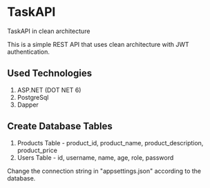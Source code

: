 # TaskAPI
TaskAPI in clean architecture

This is a simple REST API that uses clean architecture with JWT authentication.

## Used Technologies
1. ASP.NET (DOT NET 6)
2. PostgreSql
3. Dapper

## Create Database Tables

  1. Products Table - product_id, product_name, product_description, product_price
  2. Users Table - id, username, name, age, role, password
 
 Change the connection string in "appsettings.json" according to the database.
